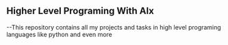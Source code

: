 ## Higher Level Programing With Alx
--This repository contains all my projects and tasks in high level programing languages like python and even more
